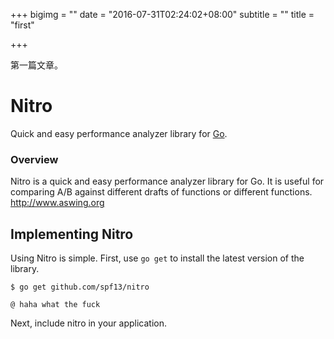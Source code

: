 +++
bigimg = ""
date = "2016-07-31T02:24:02+08:00"
subtitle = ""
title = "first"

+++

第一篇文章。
# Nitro

Quick and easy performance analyzer library for [Go](http://golang.org/).

### Overview

Nitro is a quick and easy performance analyzer library for Go.
It is useful for comparing A/B against different drafts of functions
or different functions. http://www.aswing.org

## Implementing Nitro

Using Nitro is simple. First, use `go get` to install the latest version
of the library.

	$ go get github.com/spf13/nitro
    
    @ haha what the fuck

Next, include nitro in your application.